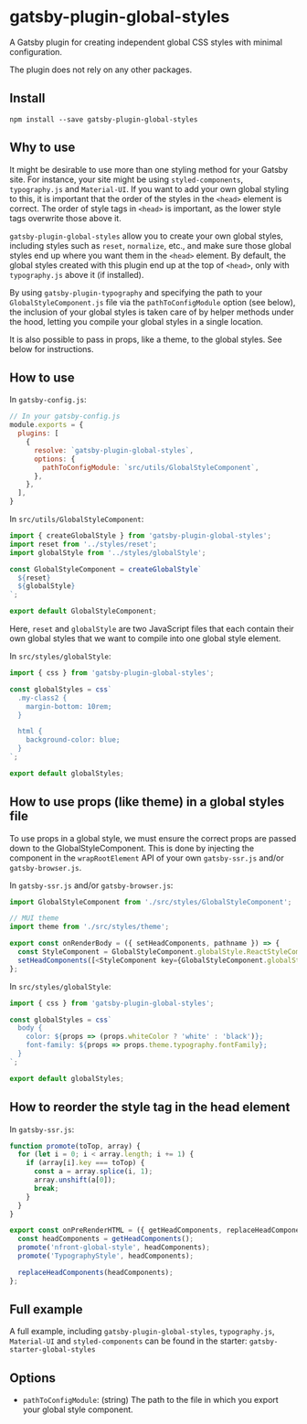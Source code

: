 # gatsby-plugin-global-styles

A Gatsby plugin for creating independent global CSS styles with minimal configuration.

The plugin does not rely on any other packages.

## Install

`npm install --save gatsby-plugin-global-styles`

## Why to use

It might be desirable to use more than one styling method for your Gatsby site. For instance, your site might be using `styled-components`, `typography.js` and `Material-UI`. If you want to add your own global styling to this, it is important that the order of the styles in the `<head>` element is correct. The order of style tags in `<head>` is important, as the lower style tags overwrite those above it.

`gatsby-plugin-global-styles` allow you to create your own global styles, including styles such as `reset`, `normalize`, etc., and make sure those global styles end up where you want them in the `<head>` element. By default, the global styles created with this plugin end up at the top of `<head>`, only with `typography.js` above it (if installed).

By using `gatsby-plugin-typography` and specifying the path to your `GlobalStyleComponent.js` file via the `pathToConfigModule` option (see below), the inclusion of your global styles is taken care of by helper methods under the hood, letting you compile your global styles in a single location.

It is also possible to pass in props, like a theme, to the global styles. See below for instructions.

## How to use

In `gatsby-config.js`:

```javascript
// In your gatsby-config.js
module.exports = {
  plugins: [
    {
      resolve: `gatsby-plugin-global-styles`,
      options: {
        pathToConfigModule: `src/utils/GlobalStyleComponent`,
      },
    },
  ],
}
```

In `src/utils/GlobalStyleComponent`:

```javascript
import { createGlobalStyle } from 'gatsby-plugin-global-styles';
import reset from '../styles/reset';
import globalStyle from '../styles/globalStyle';

const GlobalStyleComponent = createGlobalStyle`
  ${reset}
  ${globalStyle}
`;

export default GlobalStyleComponent;
```

Here, `reset` and `globalStyle` are two JavaScript files that each contain their own global styles that we want to compile into one global style element.

In `src/styles/globalStyle`:

```javascript
import { css } from 'gatsby-plugin-global-styles';

const globalStyles = css`
  .my-class2 {
    margin-bottom: 10rem;
  }

  html {
    background-color: blue;
  }
`;

export default globalStyles;
```

## How to use props (like theme) in a global styles file

To use props in a global style, we must ensure the correct props are passed down to the GlobalStyleComponent. This is done by injecting the component in the `wrapRootElement` API of your own `gatsby-ssr.js` and/or `gatsby-browser.js`.

In `gatsby-ssr.js` and/or `gatsby-browser.js`:

```javascript
import GlobalStyleComponent from './src/styles/GlobalStyleComponent';

// MUI theme
import theme from './src/styles/theme';

export const onRenderBody = ({ setHeadComponents, pathname }) => {
  const StyleComponent = GlobalStyleComponent.globalStyle.ReactStyleComponent;
  setHeadComponents([<StyleComponent key={GlobalStyleComponent.globalStyle.elementId} whiteColor theme={theme} />]);
};
```

In `src/styles/globalStyle`:

```javascript
import { css } from 'gatsby-plugin-global-styles';

const globalStyles = css`
  body {
    color: ${props => (props.whiteColor ? 'white' : 'black')};
    font-family: ${props => props.theme.typography.fontFamily};
  }
`;

export default globalStyles;
```

## How to reorder the style tag in the head element

In `gatsby-ssr.js`:

```javascript
function promote(toTop, array) {
  for (let i = 0; i < array.length; i += 1) {
    if (array[i].key === toTop) {
      const a = array.splice(i, 1);
      array.unshift(a[0]);
      break;
    }
  }
}

export const onPreRenderHTML = ({ getHeadComponents, replaceHeadComponents }) => {
  const headComponents = getHeadComponents();
  promote('nfront-global-style', headComponents);
  promote('TypographyStyle', headComponents);

  replaceHeadComponents(headComponents);
};
```

## Full example

A full example, including `gatsby-plugin-global-styles`, `typography.js`, `Material-UI` and `styled-components` can be found in the starter: `gatsby-starter-global-styles`

## Options

- `pathToConfigModule`: (string) The path to the file in which you export your global style component.
